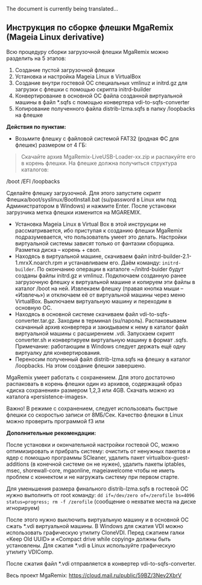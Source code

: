 The document is currently being translated...


Инструкция по cборке флешки MgaRemix (Mageia Linux derivative)
---

Всю процедуру сборки загрузочной флешки MgaRemix можно разделить на 5 этапов:

1. Создание пустой загрузочной флешки
2. Установка и настройка Mageia Linux в VirtualBox
3. Создание внутри гостевой ОС специальных vmlinuz и initrd.gz для загрузки с флешки с помощью скрипта initrd-builder
4. Конвертирование в основной ОС файла созданной виртуальной машины в файл *.sqfs с помощью конвертера vdi-to-sqfs-converter
5. Копирование полученного файла distrib-lzma.sqfs в папку /loopbacks на флешке

**Действия по пунктам:**

- Возьмите флешку с файловой системой FAT32 (родная ФС для флешек) размером от 4 ГБ:

> Скачайте архив MgaRemix-LiveUSB-Loader-xx.zip и распакуйте его в корень флешки. На флешке должна получиться структура каталогов:

/boot
/EFI
/loopbacks

Сделайте флешку загрузочной. Для этого запустите скрипт Флешка/boot/syslinux/BootInstall.bat (su/password в Linux или под Администратором в Windows) и нажмите Enter. После установки загрузчика метка флешки изменится на MGAREMIX.
- Установка Mageia Linux в Virtual Box в этой инструкции не рассматривается, ибо приступая к созданию флешки MgaRemix подразумевается, что пользователь умеет это делать. Настройки виртуальной системы зависят только от фантазии сборщика. Разметка диска – корень + своп.
- Находясь в виртуальной машине, скачиваем файл initrd-builder-2.1-1.mrxX.noarch.rpm и устанавливаем его. Даём команду: `initrd-builder`. По окончанию операции в каталоге ~/initrd-buider будут созданы файлы initrd.gz и vmlinuz. Подключаем созданную ранее загрузочную флешку к виртуальной машине и копируем эти файлы в каталог /boot на ней. Извлекаем флешку (правая кнопка мыши – «Извлечь») и отключаем её от виртуальной машины через меню VirtualBox. Выключаем виртуальную машину и переходим в основную ОС.
- Находясь в основной системе скачиваем файл vdi-to-sqfs-converter.tar.gz. Заходим в терминал (su/пароль). Распаковываем скачанный архив конвертера и закидываем к нему в каталог файл виртуальной машины с расширением .vdi. Запускаем скрипт converter.sh и конвертируем виртуальную машину в формат .sqfs. Примечание: работающим в Windows следует держать ещё одну виртуалку для конвертирования.
- Переносим полученный файл distrib-lzma.sqfs на флешку в каталог /loopbacks. На этом создание флешки завершено.

МgaRemix умеет работать с сохранением. Для этого достаточно распаковать в корень флешки один из архивов, содержащий образ «диска сохранения» размером 1,2,3 или 4GB. Скачать можно из каталога «persistence-images». 

Важно! В режиме с сохранением, следует использовать быстрые флешки со скоростью записи от 8МБ/Сек.  Качество флешки в Linux можно проверить программой f3 или 

**Дополнительные рекомендации:**

После установки и окончательной настройки гостевой ОС, можно оптимизировать и прибрать систему: очистить от ненужных пакетов и ядер с помощью программы SCleaner, удалить пакет virtualbox-guest-additions (в конечной системе он не нужен), удалить пакеты iptables, msec, shorewall-core, mgaonline, mageiawelcome чтобы не иметь проблем с коннектом и не нагружать систему при первом старте.

Для уменьшения размера финального distrib-lzma.sqfs  в гостевой ОС нужно выполнить от root команду:
`dd if=/dev/zero of=/zerofile bs=4096 status=progress; rm -f /zerofile`
(сообщение о нехватке места на диске игнорируем)

После этого нужно выключить виртуальную машину и в основной ОС сжать *.vdi виртуальной машины. В Windows для сжатия VDI можно использовать графическую утилиту CloneVDI. Перед сжатием галки «Keep Old UUID» и «Compact drive while copying» должны быть установлены. Для сжатия *.vdi в Linux используйте графическую утилиту VDIComp.

После сжатия файл *.vdi отправляется в конвертер vdi-to-sqfs-converter.


Весь проект MgaRemix: https://cloud.mail.ru/public/59BZ/3Nev2XbrV

